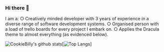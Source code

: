 ### Hi there 👋

I am a:
○ Creatively minded developer with 3 years of experience in a diverse range of software development systems.
○ Organised person with a load of trello boards for every project I embark on.
○ Applies the Dracula theme to almost everything (as evidenced below).

![CookieBilly's github stats](https://github-readme-stats.vercel.app/api?username=CookieBilly&theme=dracula&show_icons=true)[![Top Langs](https://github-readme-stats.vercel.app/api/top-langs/?username=CookieBilly&layout=compact)]
